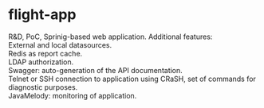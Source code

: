 # flight-app 

R&D, PoC, Sprinig-based web application. Additional features:  
External and local datasources.  
Redis as report cache.  
LDAP authorization.  
Swagger: auto-generation of the API documentation.  
Telnet or SSH connection to application using CRaSH, set of commands for diagnostic purposes.  
JavaMelody: monitoring of application.  
